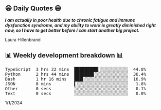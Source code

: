 ## 😄 Daily Quotes 😄

_**I am actually in poor health due to chronic fatigue and immune dysfunction syndrome, and my ability to work is greatly diminished right now, so I have to get better before I can start another big project.**_

Laura Hillenbrand



## 📊 Weekly development breakdown 📊

<pre>TypeScript  3 hrs 22 mins  █████████▍░░░░░░░░░░░  44.8%
Python      2 hrs 44 mins  ███████▋░░░░░░░░░░░░░  36.4%
Bash        1 hr 16 mins   ███▌░░░░░░░░░░░░░░░░░  16.9%
JSON        8 mins         ▍░░░░░░░░░░░░░░░░░░░░   1.8%
Other       0 secs         ░░░░░░░░░░░░░░░░░░░░░   0.1%
Text        0 secs         ░░░░░░░░░░░░░░░░░░░░░   0.0%</pre>

1/1/2024